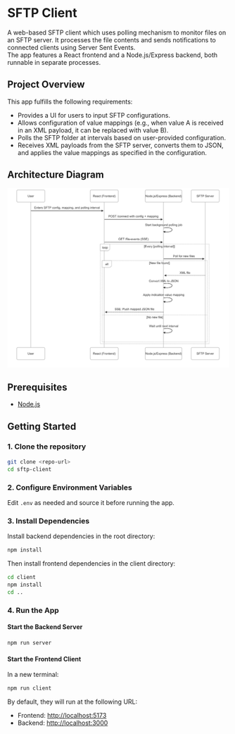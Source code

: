 # SFTP Client

A web-based SFTP client which uses polling mechanism to monitor files on an SFTP server. It processes the file contents and sends notifications to connected clients using Server Sent Events.  
The app features a React frontend and a Node.js/Express backend, both runnable in separate processes.

## Project Overview

This app fulfills the following requirements:
- Provides a UI for users to input SFTP configurations.
- Allows configuration of value mappings (e.g., when value A is received in an XML payload, it can be replaced with value B).
- Polls the SFTP folder at intervals based on user-provided configuration.
- Receives XML payloads from the SFTP server, converts them to JSON, and applies the value mappings as specified in the configuration.

## Architecture Diagram

![SFTP Client Sequence Diagram](./docs/sequence_diagram_sftp_client.png)

## Prerequisites

- [Node.js](https://nodejs.org/)

## Getting Started

### 1. Clone the repository

```sh
git clone <repo-url>
cd sftp-client
```

### 2. Configure Environment Variables

Edit `.env` as needed and source it before running the app.

### 3. Install Dependencies

Install backend dependencies in the root directory:

```sh
npm install
```

Then install frontend dependencies in the client directory:

```sh
cd client
npm install
cd ..
```

### 4. Run the App

#### Start the Backend Server

```sh
npm run server
```

#### Start the Frontend Client

In a new terminal:

```sh
npm run client
```

By default, they will run at the following URL:
- Frontend: [http://localhost:5173](http://localhost:5173)
- Backend: [http://localhost:3000](http://localhost:3000)
